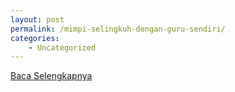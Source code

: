 ```yaml
---
layout: post
permalink: /mimpi-selingkuh-dengan-guru-sendiri/
categories:
    - Uncategorized
---
```


[Baca Selengkapnya](/07)